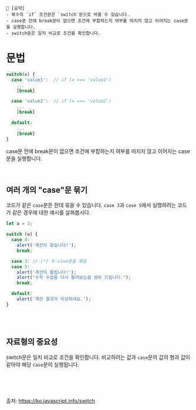 ```
📍 [요약]
- 복수의 `if` 조건문은 `switch`문으로 바꿀 수 있습니다.
- case문 안에 break문이 없으면 조건에 부합하는지 여부를 따지지 않고 이어지는 case문을 실행합니다.
- switch문은 일치 비교로 조건을 확인합니다.
```

# 문법
```js
switch(x) {
  case 'value1':  // if (x === 'value1')
    ...
    [break]

  case 'value2':  // if (x === 'value2')
    ...
    [break]

  default:
    ...
    [break]
}
```
case문 안에 break문이 없으면 조건에 부합하는지 여부를 따지지 않고 이어지는 case문을 실행합니다.

<br/>

## 여러 개의 "case"문 묶기
코드가 같은 `case`문은 한데 묶을 수 있습니다.
`case 3`과 `case 5`에서 실행하려는 코드가 같은 경우에 대한 예시를 살펴봅시다.
```js
let a = 3;

switch (a) {
  case 4:
    alert('계산이 맞습니다!');
    break;

  case 3: // (*) 두 case문을 묶음
  case 5:
    alert('계산이 틀립니다!');
    alert("수학 수업을 다시 들어보는걸 권유 드립니다.");
    break;

  default:
    alert('계산 결과가 이상하네요.');
}
```


<br/><br/>


## 자료형의 중요성

switch문은 일치 비교로 조건을 확인합니다. 비교하려는 값과 `case`문의 값의 형과 값이 같아야 해당 `case`문이 실행됩니다.


<br/><br/><br/>

출처: https://ko.javascript.info/switch

